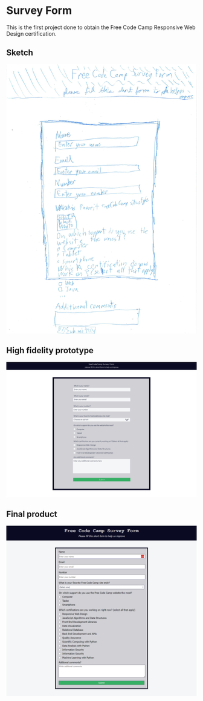 # Survey Form

This is the first project done to obtain the Free Code Camp Responsive Web Design certification.

## Sketch

<img src="sketch.jpg" />

## High fidelity prototype

<img src="High_fidelity_prototype.png" />

## Final product

<img src="Final_product.png" />
